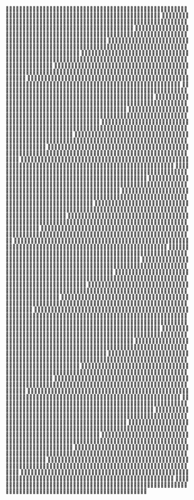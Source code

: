🍴🍴🍴🍴🍴🍴🍴🍴🍴🍴🍴🍴🍴🍴🍴🍴🍴🍴🍴🍴🍴🍴🍴🍴🍴🍴🍴🍴🍴🍴🍴🍴🍴🍴🍴🍴🍴🍴🍴🍴🍴🍴🍴🍴🍴🍴🍴🍴🍴🍴🍴🍴🍴🍴🍴🍴🍴🍴🍴🍴🍴🍴🍴🍴🍴🍴🍴🍴🍴🍴🍴🍴🍴🍴🍴🍴🍴🍴🍴🍴🍴🍴🍴🍴🍴🍴🍴🍴🍴🍴🍴🍴🍴🍴🍴🍴🍴🍴🍴🍴
🍴🍴🍴🍴🍴🍴🍴🍴🍴🍴🍴🍴🍴🍴🍴🍴🍴🍴🍴🍴🍴🍴🍴🍴🍴🍴🍴🍴🍴🍴🍴🍴🍴🍴🍴🍴🍴🍴🍴🍴🍴🍴🍴🍴🍴🍴🍴🍴🍴🍴🍴🍴🍴🍴🍴🍴🍴🍴🍴🍴🍴🍴🍴🍴🍴🍴🍴🍴🍴🍴🍴🍴🍴🍴🍴🍴🍴🍴🍴🍴🍴🍴🍴🍴🍴🍴🍴🍴🍴🍴🍴🍴🍴🍴🍴🍴🍴🍴🍴🍴
🍴🍴🍴🍴🍴🍴🍴🍴🍴🍴🍴🍴🍴🍴🍴🍴🍴🍴🍴🍴🍴🍴🍴🍴🍴🍴🍴🍴🍴🍴🍴🍴🍴🍴🍴🍴🍴🍴🍴🍴🍴🍴🍴🍴🍴🍴🍴🍴🍴🍴🍴🍴🍴🍴🍴🍴🍴🍴🍴🍴🍴🍴🍴🍴🍴🍴🍴🍴🍴🍴🍴🍴🍴🍴🍴🍴🍴🍴🍴🍴🍴🍴🍴🍴🍴🍴🍴🍴🍴🍴🍴🍴🍴🍴🍴🍴🍴🍴🍴🍴
🍴🍴🍴🍴🍴🍴🍴🍴🍴🍴🍴🍴🍴🍴🍴🍴🍴🍴🍴🍴🍴🍴🍴🍴🍴🍴🍴🍴🍴🍴🍴🍴🍴🍴🍴🍴🍴🍴🍴🍴🍴🍴🍴🍴🍴🍴🍴🍴🍴🍴🍴🍴🍴🍴🍴🍴🍴🍴🍴🍴🍴🍴🍴🍴🍴🍴🍴🍴🍴🍴🍴🍴🍴🍴🍴🍴🍴🍴🍴🍴🍴🍴🍴🍴🍴🍴🍴🍴🍴🍴🍴🍴🍴🍴🍴🍴🍴🍴🍴🍴
🍴🍴🍴🍴🍴🍴🍴🍴🍴🍴🍴🍴🍴🍴🍴🍴🍴🍴🍴🍴🍴🍴🍴🍴🍴🍴🍴🍴🍴🍴🍴🍴🍴🍴🍴🍴🍴🍴🍴🍴🍴🍴🍴🍴🍴🍴🍴🍴🍴🍴🍴🍴🍴🍴🍴🍴🍴🍴🍴🍴🍴🍴🍴🍴🍴🍴🍴🍴🍴🍴🍴🍴🍴🍴🍴🍴🍴🍴🍴🍴🍴🍴🍴🍴🍴🍴🍴🍴🍴🍴🍴🍴🍴🍴🍴🍴🍴🍴🍴🍴
🍴🍴🍴🍴🍴🍴🍴🍴🍴🍴🍴🍴🍴🍴🍴🍴🍴🍴🍴🍴🍴🍴🍴🍴🍴🍴🍴🍴🍴🍴🍴🍴🍴🍴🍴🍴🍴🍴🍴🍴🍴🍴🍴🍴🍴🍴🍴🍴🍴🍴🍴🍴🍴🍴🍴🍴🍴🍴🍴🍴🍴🍴🍴🍴🍴🍴🍴🍴🍴🍴🍴🍴🍴🍴🍴🍴🍴🍴🍴🍴🍴🍴🍴🍴🍴🍴🍴🍴🍴🍴🍴🍴🍴🍴🍴🍴🍴🍴🍴🍴
🍴🍴🍴🍴🍴🍴🍴🍴🍴🍴🍴🍴🍴🍴🍴🍴🍴🍴🍴🍴🍴🍴🍴🍴🍴🍴🍴🍴🍴🍴🍴🍴🍴🍴🍴🍴🍴🍴🍴🍴🍴🍴🍴🍴🍴🍴🍴🍴🍴🍴🍴🍴🍴🍴🍴🍴🍴🍴🍴🍴🍴🍴🍴🍴🍴🍴🍴🍴🍴🍴🍴🍴🍴🍴🍴🍴🍴🍴🍴🍴🍴🍴🍴🍴🍴🍴🍴🍴🍴🍴🍴🍴🍴🍴🍴🍴🍴🍴🍴🍴
🍴🍴🍴🍴🍴🍴🍴🍴🍴🍴🍴🍴🍴🍴🍴🍴🍴🍴🍴🍴🍴🍴🍴🍴🍴🍴🍴🍴🍴🍴🍴🍴🍴🍴🍴🍴🍴🍴🍴🍴🍴🍴🍴🍴🍴🍴🍴🍴🍴🍴🍴🍴🍴🍴🍴🍴🍴🍴🍴🍴🍴🍴🍴🍴🍴🍴🍴🍴🍴🍴🍴🍴🍴🍴🍴🍴🍴🍴🍴🍴🍴🍴🍴🍴🍴🍴🍴🍴🍴🍴🍴🍴🍴🍴🍴🍴🍴🍴🍴🍴
🍴🍴🍴🍴🍴🍴🍴🍴🍴🍴🍴🍴🍴🍴🍴🍴🍴🍴🍴🍴🍴🍴🍴🍴🍴🍴🍴🍴🍴🍴🍴🍴🍴🍴🍴🍴🍴🍴🍴🍴🍴🍴🍴🍴🍴🍴🍴🍴🍴🍴🍴🍴🍴🍴🍴🍴🍴🍴🍴🍴🍴🍴🍴🍴🍴🍴🍴🍴🍴🍴🍴🍴🍴🍴🍴🍴🍴🍴🍴🍴🍴🍴🍴🍴🍴🍴🍴🍴🍴🍴🍴🍴🍴🍴🍴🍴🍴🍴🍴🍴
🍴🍴🍴🍴🍴🍴🍴🍴🍴🍴🍴🍴🍴🍴🍴🍴🍴🍴🍴🍴🍴🍴🍴🍴🍴🍴🍴🍴🍴🍴🍴🍴🍴🍴🍴🍴🍴🍴🍴🍴🍴🍴🍴🍴🍴🍴🍴🍴🍴🍴🍴🍴🍴🍴🍴🍴🍴🍴🍴🍴🍴🍴🍴🍴🍴🍴🍴🍴🍴🍴🍴🍴🍴🍴🍴🍴🍴🍴🍴🍴🍴🍴🍴🍴🍴🍴🍴🍴🍴🍴🍴🍴🍴🍴🍴🍴🍴🍴🍴🍴
🍴🍴🍴🍴🍴🍴🍴🍴🍴🍴🍴🍴🍴🍴🍴🍴🍴🍴🍴🍴🍴🍴🍴🍴🍴🍴🍴🍴🍴🍴🍴🍴🍴🍴🍴🍴🍴🍴🍴🍴🍴🍴🍴🍴🍴🍴🍴🍴🍴🍴🍴🍴🍴🍴🍴🍴🍴🍴🍴🍴🍴🍴🍴🍴🍴🍴🍴🍴🍴🍴🍴🍴🍴🍴🍴🍴🍴🍴🍴🍴🍴🍴🍴🍴🍴🍴🍴🍴🍴🍴🍴🍴🍴🍴🍴🍴🍴🍴🍴🍴
🍴🍴🍴🍴🍴🍴🍴🍴🍴🍴🍴🍴🍴🍴🍴🍴🍴🍴🍴🍴🍴🍴🍴🍴🍴🍴🍴🍴🍴🍴🍴🍴🍴🍴🍴🍴🍴🍴🍴🍴🍴🍴🍴🍴🍴🍴🍴🍴🍴🍴🍴🍴🍴🍴🍴🍴🍴🍴🍴🍴🍴🍴🍴🍴🍴🍴🍴🍴🍴🍴🍴🍴🍴🍴🍴🍴🍴🍴🍴🍴🍴🍴🍴🍴🍴🍴🍴🍴🍴🍴🍴🍴🍴🍴🍴🍴🍴🍴🍴🍴
🍴🍴🍴🍴🍴🍴🍴🍴🍴🍴🍴🍴🍴🍴🍴🍴🍴🍴🍴🍴🍴🍴🍴🍴🍴🍴🍴🍴🍴🍴🍴🍴🍴🍴🍴🍴🍴🍴🍴🍴🍴🍴🍴🍴🍴🍴🍴🍴🍴🍴🍴🍴🍴🍴🍴🍴🍴🍴🍴🍴🍴🍴🍴🍴🍴🍴🍴🍴🍴🍴🍴🍴🍴🍴🍴🍴🍴🍴🍴🍴🍴🍴🍴🍴🍴🍴🍴🍴🍴🍴🍴🍴🍴🍴🍴🍴🍴🍴🍴🍴
🍴🍴🍴🍴🍴🍴🍴🍴🍴🍴🍴🍴🍴🍴🍴🍴🍴🍴🍴🍴🍴🍴🍴🍴🍴🍴🍴🍴🍴🍴🍴🍴🍴🍴🍴🍴🍴🍴🍴🍴🍴🍴🍴🍴🍴🍴🍴🍴🍴🍴🍴🍴🍴🍴🍴🍴🍴🍴🍴🍴🍴🍴🍴🍴🍴🍴🍴🍴🍴🍴🍴🍴🍴🍴🍴🍴🍴🍴🍴🍴🍴🍴🍴🍴🍴🍴🍴🍴🍴🍴🍴🍴🍴🍴🍴🍴🍴🍴🍴🍴
🍴🍴🍴🍴🍴🍴🍴🍴🍴🍴🍴🍴🍴🍴🍴🍴🍴🍴🍴🍴🍴🍴🍴🍴🍴🍴🍴🍴🍴🍴🍴🍴🍴🍴🍴🍴🍴🍴🍴🍴🍴🍴🍴🍴🍴🍴🍴🍴🍴🍴🍴🍴🍴🍴🍴🍴🍴🍴🍴🍴🍴🍴🍴🍴🍴🍴🍴🍴🍴🍴🍴🍴🍴🍴🍴🍴🍴🍴🍴🍴🍴🍴🍴🍴🍴🍴🍴🍴🍴🍴🍴🍴🍴🍴🍴🍴🍴🍴🍴🍴
🍴🍴🍴🍴🍴🍴🍴🍴🍴🍴🍴🍴🍴🍴🍴🍴🍴🍴🍴🍴🍴🍴🍴🍴🍴🍴🍴🍴🍴🍴🍴🍴🍴🍴🍴🍴🍴🍴🍴🍴🍴🍴🍴🍴🍴🍴🍴🍴🍴🍴🍴🍴🍴🍴🍴🍴🍴🍴🍴🍴🍴🍴🍴🍴🍴🍴🍴🍴🍴🍴🍴🍴🍴🍴🍴🍴🍴🍴🍴🍴🍴🍴🍴🍴🍴🍴🍴🍴🍴🍴🍴🍴🍴🍴🍴🍴🍴🍴🍴🍴
🍴🍴🍴🍴🍴🍴🍴🍴🍴🍴🍴🍴🍴🍴🍴🍴🍴🍴🍴🍴🍴🍴🍴🍴🍴🍴🍴🍴🍴🍴🍴🍴🍴🍴🍴🍴🍴🍴🍴🍴🍴🍴🍴🍴🍴🍴🍴🍴🍴🍴🍴🍴🍴🍴🍴🍴🍴🍴🍴🍴🍴🍴🍴🍴🍴🍴🍴🍴🍴🍴🍴🍴🍴🍴🍴🍴🍴🍴🍴🍴🍴🍴🍴🍴🍴🍴🍴🍴🍴🍴🍴🍴🍴🍴🍴🍴🍴🍴🍴🍴
🍴🍴🍴🍴🍴🍴🍴🍴🍴🍴🍴🍴🍴🍴🍴🍴🍴🍴🍴🍴🍴🍴🍴🍴🍴🍴🍴🍴🍴🍴🍴🍴🍴🍴🍴🍴🍴🍴🍴🍴🍴🍴🍴🍴🍴🍴🍴🍴🍴🍴🍴🍴🍴🍴🍴🍴🍴🍴🍴🍴🍴🍴🍴🍴🍴🍴🍴🍴🍴🍴🍴🍴🍴🍴🍴🍴🍴🍴🍴🍴🍴🍴🍴🍴🍴🍴🍴🍴🍴🍴🍴🍴🍴🍴🍴🍴🍴🍴🍴🍴
🍴🍴🍴🍴🍴🍴🍴🍴🍴🍴🍴🍴🍴🍴🍴🍴🍴🍴🍴🍴🍴🍴🍴🍴🍴🍴🍴🍴🍴🍴🍴🍴🍴🍴🍴🍴🍴🍴🍴🍴🍴🍴🍴🍴🍴🍴🍴🍴🍴🍴🍴🍴🍴🍴🍴🍴🍴🍴🍴🍴🍴🍴🍴🍴🍴🍴🍴🍴🍴🍴🍴🍴🍴🍴🍴🍴🍴🍴🍴🍴🍴🍴🍴🍴🍴🍴🍴🍴🍴🍴🍴🍴🍴🍴🍴🍴🍴🍴🍴🍴
🍴🍴🍴🍴🍴🍴🍴🍴🍴🍴🍴🍴🍴🍴🍴🍴🍴🍴🍴🍴🍴🍴🍴🍴🍴🍴🍴🍴🍴🍴🍴🍴🍴🍴🍴🍴🍴🍴🍴🍴🍴🍴🍴🍴🍴🍴🍴🍴🍴🍴🍴🍴🍴🍴🍴🍴🍴🍴🍴🍴🍴🍴🍴🍴🍴🍴🍴🍴🍴🍴🍴🍴🍴🍴🍴🍴🍴🍴🍴🍴🍴🍴🍴🍴🍴🍴🍴🍴🍴🍴🍴🍴🍴🍴🍴🍴🍴🍴🍴🍴
🍴🍴🍴🍴🍴🍴🍴🍴🍴🍴🍴🍴🍴🍴🍴🍴🍴🍴🍴🍴🍴🍴🍴🍴🍴🍴🍴🍴🍴🍴🍴🍴🍴🍴🍴🍴🍴🍴🍴🍴🍴🍴🍴🍴🍴🍴🍴🍴🍴🍴🍴🍴🍴🍴🍴🍴🍴🍴🍴🍴🍴🍴🍴🍴🍴🍴🍴🍴🍴🍴🍴🍴🍴🍴🍴🍴🍴🍴🍴🍴🍴🍴🍴🍴🍴🍴🍴🍴🍴🍴🍴🍴🍴🍴🍴🍴🍴🍴🍴🍴
🍴🍴🍴🍴🍴🍴🍴🍴🍴🍴🍴🍴🍴🍴🍴🍴🍴🍴🍴🍴🍴🍴🍴🍴🍴🍴🍴🍴🍴🍴🍴🍴🍴🍴🍴🍴🍴🍴🍴🍴🍴🍴🍴🍴🍴🍴🍴🍴🍴🍴🍴🍴🍴🍴🍴🍴🍴🍴🍴🍴🍴🍴🍴🍴🍴🍴🍴🍴🍴🍴🍴🍴🍴🍴🍴🍴🍴🍴🍴🍴🍴🍴🍴🍴🍴🍴🍴🍴🍴🍴🍴🍴🍴🍴🍴🍴🍴🍴🍴🍴
🍴🍴🍴🍴🍴🍴🍴🍴🍴🍴🍴🍴🍴🍴🍴🍴🍴🍴🍴🍴🍴🍴🍴🍴🍴🍴🍴🍴🍴🍴🍴🍴🍴🍴🍴🍴🍴🍴🍴🍴🍴🍴🍴🍴🍴🍴🍴🍴🍴🍴🍴🍴🍴🍴🍴🍴🍴🍴🍴🍴🍴🍴🍴🍴🍴🍴🍴🍴🍴🍴🍴🍴🍴🍴🍴🍴🍴🍴🍴🍴🍴🍴🍴🍴🍴🍴🍴🍴🍴🍴🍴🍴🍴🍴🍴🍴🍴🍴🍴🍴
🍴🍴🍴🍴🍴🍴🍴🍴🍴🍴🍴🍴🍴🍴🍴🍴🍴🍴🍴🍴🍴🍴🍴🍴🍴🍴🍴🍴🍴🍴🍴🍴🍴🍴🍴🍴🍴🍴🍴🍴🍴🍴🍴🍴🍴🍴🍴🍴🍴🍴🍴🍴🍴🍴🍴🍴🍴🍴🍴🍴🍴🍴🍴🍴🍴🍴🍴🍴🍴🍴🍴🍴🍴🍴🍴🍴🍴🍴🍴🍴🍴🍴🍴🍴🍴🍴🍴🍴🍴🍴🍴🍴🍴🍴🍴🍴🍴🍴🍴🍴
🍴🍴🍴🍴🍴🍴🍴🍴🍴🍴🍴🍴🍴🍴🍴🍴🍴🍴🍴🍴🍴🍴🍴🍴🍴🍴🍴🍴🍴🍴🍴🍴🍴🍴🍴🍴🍴🍴🍴🍴🍴🍴🍴🍴🍴🍴🍴🍴🍴🍴🍴🍴🍴🍴🍴🍴🍴🍴🍴🍴🍴🍴🍴🍴🍴🍴🍴🍴🍴🍴🍴🍴🍴🍴🍴🍴🍴🍴🍴🍴🍴🍴🍴🍴🍴🍴🍴🍴🍴🍴🍴🍴🍴🍴🍴🍴🍴🍴🍴🍴
🍴🍴🍴🍴🍴🍴🍴🍴🍴🍴🍴🍴🍴🍴🍴🍴🍴🍴🍴🍴🍴🍴🍴🍴🍴🍴🍴🍴🍴🍴🍴🍴🍴🍴🍴🍴🍴🍴🍴🍴🍴🍴🍴🍴🍴🍴🍴🍴🍴🍴🍴🍴🍴🍴🍴🍴🍴🍴🍴🍴🍴🍴🍴🍴🍴🍴🍴🍴🍴🍴🍴🍴🍴🍴🍴🍴🍴🍴🍴🍴🍴🍴🍴🍴🍴🍴🍴🍴🍴🍴🍴🍴🍴🍴🍴🍴🍴🍴🍴🍴
🍴🍴🍴🍴🍴🍴🍴🍴🍴🍴🍴🍴🍴🍴🍴🍴🍴🍴🍴🍴🍴🍴🍴🍴🍴🍴🍴🍴🍴🍴🍴🍴🍴🍴🍴🍴🍴🍴🍴🍴🍴🍴🍴🍴🍴🍴🍴🍴🍴🍴🍴🍴🍴🍴🍴🍴🍴🍴🍴🍴🍴🍴🍴🍴🍴🍴🍴🍴🍴🍴🍴🍴🍴🍴🍴🍴🍴🍴🍴🍴🍴🍴🍴🍴🍴🍴🍴🍴🍴🍴🍴🍴🍴🍴🍴🍴🍴🍴🍴🍴
🍴🍴🍴🍴🍴🍴🍴🍴🍴🍴🍴🍴🍴🍴🍴🍴🍴🍴🍴🍴🍴🍴🍴🍴🍴🍴🍴🍴🍴🍴🍴🍴🍴🍴🍴🍴🍴🍴🍴🍴🍴🍴🍴🍴🍴🍴🍴🍴🍴🍴🍴🍴🍴🍴🍴🍴🍴🍴🍴🍴🍴🍴🍴🍴🍴🍴🍴🍴🍴🍴🍴🍴🍴🍴🍴🍴🍴🍴🍴🍴🍴🍴🍴🍴🍴🍴🍴🍴🍴🍴🍴🍴🍴🍴🍴🍴🍴🍴🍴🍴
🍴🍴🍴🍴🍴🍴🍴🍴🍴🍴🍴🍴🍴🍴🍴🍴🍴🍴🍴🍴🍴🍴🍴🍴🍴🍴🍴🍴🍴🍴🍴🍴🍴🍴🍴🍴🍴🍴🍴🍴🍴🍴🍴🍴🍴🍴🍴🍴🍴🍴🍴🍴🍴🍴🍴🍴🍴🍴🍴🍴🍴🍴🍴🍴🍴🍴🍴🍴🍴🍴🍴🍴🍴🍴🍴🍴🍴🍴🍴🍴🍴🍴🍴🍴🍴🍴🍴🍴🍴🍴🍴🍴🍴🍴🍴🍴🍴🍴🍴🍴
🍴🍴🍴🍴🍴🍴🍴🍴🍴🍴🍴🍴🍴🍴🍴🍴🍴🍴🍴🍴🍴🍴🍴🍴🍴🍴🍴🍴🍴🍴🍴🍴🍴🍴🍴🍴🍴🍴🍴🍴🍴🍴🍴🍴🍴🍴🍴🍴🍴🍴🍴🍴🍴🍴🍴🍴🍴🍴🍴🍴🍴🍴🍴🍴🍴🍴🍴🍴🍴🍴🍴🍴🍴🍴🍴🍴🍴🍴🍴🍴🍴🍴🍴🍴🍴🍴🍴🍴🍴🍴🍴🍴🍴🍴🍴🍴🍴🍴🍴🍴
🍴🍴🍴🍴🍴🍴🍴🍴🍴🍴🍴🍴🍴🍴🍴🍴🍴🍴🍴🍴🍴🍴🍴🍴🍴🍴🍴🍴🍴🍴🍴🍴🍴🍴🍴🍴🍴🍴🍴🍴🍴🍴🍴🍴🍴🍴🍴🍴🍴🍴🍴🍴🍴🍴🍴🍴🍴🍴🍴🍴🍴🍴🍴🍴🍴🍴🍴🍴🍴🍴🍴🍴🍴🍴🍴🍴🍴🍴🍴🍴🍴🍴🍴🍴🍴🍴🍴🍴🍴🍴🍴🍴🍴🍴🍴🍴🍴🍴🍴🍴
🍴🍴🍴🍴🍴🍴🍴🍴🍴🍴🍴🍴🍴🍴🍴🍴🍴🍴🍴🍴🍴🍴🍴🍴🍴🍴🍴🍴🍴🍴🍴🍴🍴🍴🍴🍴🍴🍴🍴🍴🍴🍴🍴🍴🍴🍴🍴🍴🍴🍴🍴🍴🍴🍴🍴🍴🍴🍴🍴🍴🍴🍴🍴🍴🍴🍴🍴🍴🍴🍴🍴🍴🍴🍴🍴🍴🍴🍴🍴🍴🍴🍴🍴🍴🍴🍴🍴🍴🍴🍴🍴🍴🍴🍴🍴🍴🍴🍴🍴🍴
🍴🍴🍴🍴🍴🍴🍴🍴🍴🍴🍴🍴🍴🍴🍴🍴🍴🍴🍴🍴🍴🍴🍴🍴🍴🍴🍴🍴🍴🍴🍴🍴🍴🍴🍴🍴🍴🍴🍴🍴🍴🍴🍴🍴🍴🍴🍴🍴🍴🍴🍴🍴🍴🍴🍴🍴🍴🍴🍴🍴🍴🍴🍴🍴🍴🍴🍴🍴🍴🍴🍴🍴🍴🍴🍴🍴🍴🍴🍴🍴🍴🍴🍴🍴🍴🍴🍴🍴🍴🍴🍴🍴🍴🍴🍴🍴🍴🍴🍴🍴
🍴🍴🍴🍴🍴🍴🍴🍴🍴🍴🍴🍴🍴🍴🍴🍴🍴🍴🍴🍴🍴🍴🍴🍴🍴🍴🍴🍴🍴🍴🍴🍴🍴🍴🍴🍴🍴🍴🍴🍴🍴🍴🍴🍴🍴🍴🍴🍴🍴🍴🍴🍴🍴🍴🍴🍴🍴🍴🍴🍴🍴🍴🍴🍴🍴🍴🍴🍴🍴🍴🍴🍴🍴🍴🍴🍴🍴🍴🍴🍴🍴🍴🍴🍴🍴🍴🍴🍴🍴🍴🍴🍴🍴🍴🍴🍴🍴🍴🍴🍴
🍴🍴🍴🍴🍴🍴🍴🍴🍴🍴🍴🍴🍴🍴🍴🍴🍴🍴🍴🍴🍴🍴🍴🍴🍴🍴🍴🍴🍴🍴🍴🍴🍴🍴🍴🍴🍴🍴🍴🍴🍴🍴🍴🍴🍴🍴🍴🍴🍴🍴🍴🍴🍴🍴🍴🍴🍴🍴🍴🍴🍴🍴🍴🍴🍴🍴🍴🍴🍴🍴🍴🍴🍴🍴🍴🍴🍴🍴🍴🍴🍴🍴🍴🍴🍴🍴🍴🍴🍴🍴🍴🍴🍴🍴🍴🍴🍴🍴🍴🍴
🍴🍴🍴🍴🍴🍴🍴🍴🍴🍴🍴🍴🍴🍴🍴🍴🍴🍴🍴🍴🍴🍴🍴🍴🍴🍴🍴🍴🍴🍴🍴🍴🍴🍴🍴🍴🍴🍴🍴🍴🍴🍴🍴🍴🍴🍴🍴🍴🍴🍴🍴🍴🍴🍴🍴🍴🍴🍴🍴🍴🍴🍴🍴🍴🍴🍴🍴🍴🍴🍴🍴🍴🍴🍴🍴🍴🍴🍴🍴🍴🍴🍴🍴🍴🍴🍴🍴🍴🍴🍴🍴🍴🍴🍴🍴🍴🍴🍴🍴🍴
🍴🍴🍴🍴🍴🍴🍴🍴🍴🍴🍴🍴🍴🍴🍴🍴🍴🍴🍴🍴🍴🍴🍴🍴🍴🍴🍴🍴🍴🍴🍴🍴🍴🍴🍴🍴🍴🍴🍴🍴🍴🍴🍴🍴🍴🍴🍴🍴🍴🍴🍴🍴🍴🍴🍴🍴🍴🍴🍴🍴🍴🍴🍴🍴🍴🍴🍴🍴🍴🍴🍴🍴🍴🍴🍴🍴🍴🍴🍴🍴🍴🍴🍴🍴🍴🍴🍴🍴🍴🍴🍴🍴🍴🍴🍴🍴🍴🍴🍴🍴
🍴🍴🍴🍴🍴🍴🍴🍴🍴🍴🍴🍴🍴🍴🍴🍴🍴🍴🍴🍴🍴🍴🍴🍴🍴🍴🍴🍴🍴🍴🍴🍴🍴🍴🍴🍴🍴🍴🍴🍴🍴🍴🍴🍴🍴🍴🍴🍴🍴🍴🍴🍴🍴🍴🍴🍴🍴🍴🍴🍴🍴🍴🍴🍴🍴🍴🍴🍴🍴🍴🍴🍴🍴🍴🍴🍴🍴🍴🍴🍴🍴🍴🍴🍴🍴🍴🍴🍴🍴🍴🍴🍴🍴🍴🍴🍴🍴🍴🍴🍴
🍴🍴🍴🍴🍴🍴🍴🍴🍴🍴🍴🍴🍴🍴🍴🍴🍴🍴🍴🍴🍴🍴🍴🍴🍴🍴🍴🍴🍴🍴🍴🍴🍴🍴🍴🍴🍴🍴🍴🍴🍴🍴🍴🍴🍴🍴🍴🍴🍴🍴🍴🍴🍴🍴🍴🍴🍴🍴🍴🍴🍴🍴🍴🍴🍴🍴🍴🍴🍴🍴🍴🍴🍴🍴🍴🍴🍴🍴🍴🍴🍴🍴🍴🍴🍴🍴🍴🍴🍴🍴🍴🍴🍴🍴🍴🍴🍴🍴🍴🍴
🍴🍴🍴🍴🍴🍴🍴🍴🍴🍴🍴🍴🍴🍴🍴🍴🍴🍴🍴🍴🍴🍴🍴🍴🍴🍴🍴🍴🍴🍴🍴🍴🍴🍴🍴🍴🍴🍴🍴🍴🍴🍴🍴🍴🍴🍴🍴🍴🍴🍴🍴🍴🍴🍴🍴🍴🍴🍴🍴🍴🍴🍴🍴🍴🍴🍴🍴🍴🍴🍴🍴🍴🍴🍴🍴🍴🍴🍴🍴🍴🍴🍴🍴🍴🍴🍴🍴🍴🍴🍴🍴🍴🍴🍴🍴🍴🍴🍴🍴🍴
🍴🍴🍴🍴🍴🍴🍴🍴🍴🍴🍴🍴🍴🍴🍴🍴🍴🍴🍴🍴🍴🍴🍴🍴🍴🍴🍴🍴🍴🍴🍴🍴🍴🍴🍴🍴🍴🍴🍴🍴🍴🍴🍴🍴🍴🍴🍴🍴🍴🍴🍴🍴🍴🍴🍴🍴🍴🍴🍴🍴🍴🍴🍴🍴🍴🍴🍴🍴🍴🍴🍴🍴🍴🍴🍴🍴🍴🍴🍴🍴🍴🍴🍴🍴🍴🍴🍴🍴🍴🍴🍴🍴🍴🍴🍴🍴🍴🍴🍴🍴
🍴🍴🍴🍴🍴🍴🍴🍴🍴🍴🍴🍴🍴🍴🍴🍴🍴🍴🍴🍴🍴🍴🍴🍴🍴🍴🍴🍴🍴🍴🍴🍴🍴🍴🍴🍴🍴🍴🍴🍴🍴🍴🍴🍴🍴🍴🍴🍴🍴🍴🍴🍴🍴🍴🍴🍴🍴🍴🍴🍴🍴🍴🍴🍴🍴🍴🍴🍴🍴🍴🍴🍴🍴🍴🍴🍴🍴🍴🍴🍴🍴🍴🍴🍴🍴🍴🍴🍴🍴🍴🍴🍴🍴🍴🍴🍴🍴🍴🍴🍴

